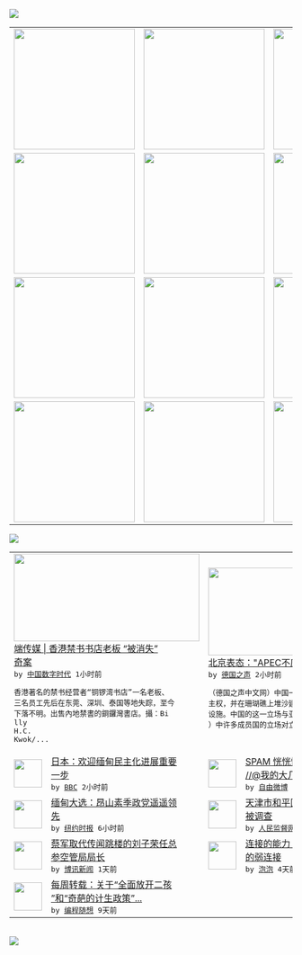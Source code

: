 

<a href="https://github.com/greatfire/z/raw/master/FreeBrowser.apk"><img src="https://raw.githubusercontent.com/greatfire/wiki/master/x/header.png" /></a><table><tr><td width="262" align="center" valign="center"><a href="https://github.com/greatfire/wiki/wiki/nyt" title="纽约时报中文网 国际纵览"><img src="https://raw.githubusercontent.com/greatfire/wiki/master/x/nyt_flag.png" width="215"/></a></td><td width="262" align="center" valign="center"><a href="https://github.com/greatfire/wiki/wiki/dw" title=""><img src="https://raw.githubusercontent.com/greatfire/wiki/master/x/dw_flag.png" width="215"/></a></td><td width="262" align="center" valign="center"><a href="https://github.com/greatfire/wiki/wiki/rmjd" title=""><img src="https://raw.githubusercontent.com/greatfire/wiki/master/x/rmjd_flag.png" width="215"/></a></td></tr><tr><td width="262" align="center" valign="center"><a href="https://github.com/paopaonetizen/website" title="泡泡 - 未经审查的互联网信息"><img src="https://raw.githubusercontent.com/greatfire/wiki/master/x/pp_flag.png" width="215"/></a></td><td width="262" align="center" valign="center"><a href="https://github.com/getlantern/mirror" title="以及自由微博和GreatFire.org官方中文论坛"><img src="https://raw.githubusercontent.com/greatfire/wiki/master/x/lantern_flag.png" width="215"/></a></td><td width="262" align="center" valign="center"><a href="https://github.com/cdtmirrors/m/" title=""><img src="https://raw.githubusercontent.com/greatfire/wiki/master/x/cdt_flag.png" width="215"/></a></td></tr><tr><td width="262" align="center" valign="center"><a href="https://github.com/program-think/blog" title="编程随想的博客"><img src="https://raw.githubusercontent.com/greatfire/wiki/master/x/pt_flag.png" width="215"/></a></td><td width="262" align="center" valign="center"><a href="https://github.com/greatfire/wiki/wiki/bbc" title=""><img src="https://raw.githubusercontent.com/greatfire/wiki/master/x/bbc_flag.png" width="215"/></a></td><td width="262" align="center" valign="center"><a href="https://github.com/freeweibo/s" title="自由微博 - 匿名和不受屏蔽的新浪微博搜索"><img src="https://raw.githubusercontent.com/greatfire/wiki/master/x/fw_flag.png" width="215"/></a></td></tr><tr><td width="262" align="center" valign="center"><a href="https://github.com/greatfire/wiki/wiki/google" title=""><img src="https://raw.githubusercontent.com/greatfire/wiki/master/x/google_flag.png" width="215"/></a></td><td width="262" align="center" valign="center"><a href="https://github.com/bxnews/boxun" title=""><img src="https://raw.githubusercontent.com/greatfire/wiki/master/x/bx_flag.png" width="215"/></a></td><td width="262" align="center" valign="center"><a href="https://github.com/greatfire/wiki/wiki/open-source" title="欢迎访问GreatFire.org开发者项目网站"><img src="https://raw.githubusercontent.com/greatfire/wiki/master/x/open-source_flag.png" width="215"/></a></td></tr></table><img src="https://raw.githubusercontent.com/greatfire/wiki/master/x/newsfeed text.png" /><table cols="4"><tr><td colspan="2" width="380"><a href="http://feedproxy.google.com/~r/chinadigitaltimes/IyPt/~3/D2trvE-i5KU/"><img src="http://chinadigitaltimes.net/chinese/files/2015/11/6439e98a04ff442a86c39c18d63b0643.jpg" width="330" height="156"/></a></br><a href="http://feedproxy.google.com/~r/chinadigitaltimes/IyPt/~3/D2trvE-i5KU/">端传媒 | 香港禁书书店老板 “被消失”<br/> 奇案</a></br><kbd> by <a href="http://chinadigitaltimes.net/chinese/">中国数字时代</a> 1小时前 </kbd></br><pre>香港著名的禁书经营者“铜锣湾书店”一名老板、<br/>三名员工先后在东莞、深圳、泰国等地失踪，至今<br/>下落不明。出售內地禁書的銅鑼灣書店。攝：Bi<br/>lly H.C. Kwok/...</pre></td><td colspan="2" width="380"><a href="http://dw.com/p/1H2as?maca=chi-GK-text-greatfire-all-chinese-15625-xml-mrss"><img src="http://www.dw.com/image/0,,18837898_302,00.jpg" width="330" height="156"/></a></br><a href="http://dw.com/p/1H2as?maca=chi-GK-text-greatfire-all-chinese-15625-xml-mrss">北京表态："APEC不应谈南海"</a></br><kbd> by <a href="http://dw.de">德国之声</a> 2小时前 </kbd></br><pre>（德国之声中文网）中国一直宣称对南海诸岛拥有<br/>主权，并在珊瑚礁上堆沙建岛，在岛礁上建立军事<br/>设施。中国的这一立场与亚太经合组织（APEC<br/>）中许多成员国的立场对立，其...</pre></td></tr><tr><td><img src="http://a.files.bbci.co.uk/worldservice/live/assets/images/2015/11/10/151110065946_myanmar_opposition_supporters_144x81__nocredit.jpg" width="50" height="50"/></td><td width="280"><a href="http://www.bbc.com/zhongwen/simp/world/2015/11/151109_myanmar_election_japan">日本：欢迎缅甸民主化进展重要<br/>一步</a></br><kbd> by <a href="http://www.bbc.co.uk/zhongwen/simp">BBC</a> 2小时前 </kbd></td><td><img src="http://ww4.sinaimg.cn/large/a021f199gw1exvuox5v2oj20hs0hsac9.jpg" width="50" height="50"/></td><td width="280"><a href="https://freeweibo.com/weibo/3907636619635179">SPAM 恍恍惚惚是博主本人<br/> //@我的大几把岁了...</a></br><kbd> by <a href="https://freeweibo.com/">自由微博</a> 3小时前 </kbd></td></tr><tr><td><img src="http://static01.nyt.com/images/2015/11/10/world/10Myanmar4-web/10Myanmar4-web-articleLarge.jpg" width="50" height="50"/></td><td width="280"><a href="https://d3qlz4p8smvoli.cloudfront.net/asia-pacific/20151110/c10myanmar/">缅甸大选：昂山素季政党遥遥领<br/>先</a></br><kbd> by <a href="http://m.cn.nytimes.com/">纽约时报</a> 6小时前 </kbd></td><td><img src="http://www.rmjdw.com/uploads/allimg/151109/0S44MS3-0.jpg" width="50" height="50"/></td><td width="280"><a href="http://www.rmjdw.com//fayanguancha/20151109/15231.html">天津市和平区常务副区长石季壮<br/>被调查 </a></br><kbd> by <a href="http://www.rmjdw.com/">人民监督网</a> 1天前 </kbd></td></tr><tr><td><img src="https://raw.githubusercontent.com/greatfire/wiki/master/x/bx_logo.png" width="50" height="50"/></td><td width="280"><a href="http://www.boxun.com/news/gb/china/2015/11/201511090839.shtml">蔡军取代传闻跳楼的刘子荣任总<br/>参空管局局长</a></br><kbd> by <a href="http://www.boxun.com">博讯新闻</a> 1天前 </kbd></td><td><img src="https://raw.githubusercontent.com/greatfire/wiki/master/x/pp_logo.png" width="50" height="50"/></td><td width="280"><a href="https://pao-pao.net/article/633">连接的能力（二）做为信息传递<br/>的弱连接</a></br><kbd> by <a href="https://pao-pao.net">泡泡</a> 4天前 </kbd></td></tr><tr><td><img src="http://lh6.googleusercontent.com/MH162mSTCHN2J7iuXf6MlEXTZBCYTg2RNQoRlRpGnqfV8V8uFBilZ_i3KV95WU4nptN78DgJFesUjnmfg9mewa0OOJ-kqX1ThmWGzDaCofbLF-JsDb2dYvbiLrkpliX0EEt0y_6P6Q" width="50" height="50"/></td><td width="280"><a href="http://feedproxy.google.com/~r/programthink/~3/2g8zsytIIO8/weekly-share-93.html">每周转载：关于“全面放开二孩<br/>”和“奇葩的计生政策”...</a></br><kbd> by <a href="http://program-think.blogspot.com">编程随想</a> 9天前 </kbd></td></table></br><a href="https://github.com/greatfire/z/raw/master/FreeBrowser.apk"><img src="https://raw.githubusercontent.com/greatfire/wiki/master/x/download app.png" /></a>